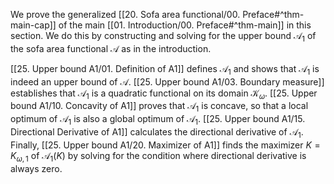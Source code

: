 We prove the generalized [[20. Sofa area functional/00. Preface#^thm-main-cap]] of the main [[01. Introduction/00. Preface#^thm-main]] in this section. We do this by constructing and solving for the upper bound $\mathcal{A}_1$ of the sofa area functional $\mathcal{A}$ as in the introduction.

[[25. Upper bound A1/01. Definition of A1]] defines $\mathcal{A}_1$ and shows that $\mathcal{A}_1$ is indeed an upper bound of $\mathcal{A}$. [[25. Upper bound A1/03. Boundary measure]] establishes that $\mathcal{A}_1$ is a quadratic functional on its domain $\mathcal{K}_\omega$. [[25. Upper bound A1/10. Concavity of A1]] proves that $\mathcal{A}_1$ is concave, so that a local optimum of $\mathcal{A}_1$ is also a global optimum of $\mathcal{A}_1$. [[25. Upper bound A1/15. Directional Derivative of A1]] calculates the directional derivative of $\mathcal{A}_1$. Finally, [[25. Upper bound A1/20. Maximizer of A1]] finds the maximizer $K = K_{\omega, 1}$ of $\mathcal{A}_1(K)$ by solving for the condition where directional derivative is always zero.